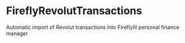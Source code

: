 # FireflyRevolutTransactions

Automatic import of Revolut transactions into FireflyIII personal finance manager